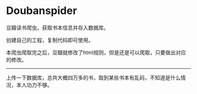 # Doubanspider
豆瓣读书爬虫，获取书本信息并存入数据库。

创建自己的工程，复制代码即可使用。

本爬虫爬取完之后，豆瓣就修改了html规则，但是还是可以爬取，只要做出对应的修改。

-------------------------------------------------------
上传一下数据库，总共大概四万多的书，取到某些书本有乱码，不知道是什么情况，本人功力不够。
